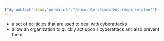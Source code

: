 ```yaml
---
{"dg-publish":true,"permalink":"/encounters/incident-response-plan/"}
---
```


- a set of politicies that are used to deal with cyberattacks
- allow an organization to quickly act upon a cyberattack and also prevent them